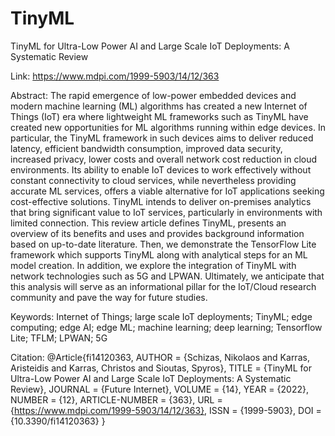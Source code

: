 # TinyML
TinyML for Ultra-Low Power AI and Large Scale IoT Deployments: A Systematic Review

Link: https://www.mdpi.com/1999-5903/14/12/363

Abstract:
The rapid emergence of low-power embedded devices and modern machine learning (ML) algorithms has created a new Internet of Things (IoT) era where lightweight ML frameworks such as TinyML have created new opportunities for ML algorithms running within edge devices. In particular, the TinyML framework in such devices aims to deliver reduced latency, efficient bandwidth consumption, improved data security, increased privacy, lower costs and overall network cost reduction in cloud environments. Its ability to enable IoT devices to work effectively without constant connectivity to cloud services, while nevertheless providing accurate ML services, offers a viable alternative for IoT applications seeking cost-effective solutions. TinyML intends to deliver on-premises analytics that bring significant value to IoT services, particularly in environments with limited connection. This review article defines TinyML, presents an overview of its benefits and uses and provides background information based on up-to-date literature. Then, we demonstrate the TensorFlow Lite framework which supports TinyML along with analytical steps for an ML model creation. In addition, we explore the integration of TinyML with network technologies such as 5G and LPWAN. Ultimately, we anticipate that this analysis will serve as an informational pillar for the IoT/Cloud research community and pave the way for future studies.

Keywords:
Internet of Things; large scale IoT deployments; TinyML; edge computing; edge AI; edge ML; machine learning; deep learning; Tensorflow Lite; TFLM; LPWAN; 5G


Citation:
@Article{fi14120363,
AUTHOR = {Schizas, Nikolaos and Karras, Aristeidis and Karras, Christos and Sioutas, Spyros},
TITLE = {TinyML for Ultra-Low Power AI and Large Scale IoT Deployments: A Systematic Review},
JOURNAL = {Future Internet},
VOLUME = {14},
YEAR = {2022},
NUMBER = {12},
ARTICLE-NUMBER = {363},
URL = {https://www.mdpi.com/1999-5903/14/12/363},
ISSN = {1999-5903},
DOI = {10.3390/fi14120363}
}



